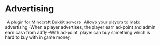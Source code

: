 # Advertising
-A plugin for Minecraft Bukkit servers
-Allows your players to make advertising
-When a player advertises, the player earn ad-point and admin earn cash from adfly
-With ad-point, player can buy something which is hard to buy with in game money.
